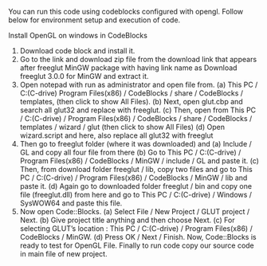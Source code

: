 You can run this code using codeblocks configured with opengl.
Follow below for environment setup and execution of code.

Install OpenGL on windows in CodeBlocks
1. Download code block and install it.
2. Go to the link and download zip file from the download link that appears after freeglut
MinGW package with having link name as Download freeglut 3.0.0 for MinGW and extract
it.
3. Open notepad with run as administrator and open file from.
  (a) This PC / C:(C-drive) Program Files(x86) / CodeBlocks / share / CodeBlocks / templates, (then click to show All Files).
  (b) Next, open glut.cbp and search all glut32 and replace with freeglut.
  (c) Then, open from This PC / C:(C-drive) / Program Files(x86) / CodeBlocks / share /
      CodeBlocks / templates / wizard / glut (then click to show All Files)
  (d) Open wizard.script and here, also replace all glut32 with freeglut
4. Then go to freeglut folder (where it was downloaded) and
(a) Include / GL and copy all four file from there
(b) Go to This PC / C:(C-drive) / Program Files(x86) / CodeBlocks / MinGW / include
/ GL and paste it.
(c) Then, from download folder freeglut / lib, copy two files and go to This PC / C:(C-drive)
/ Program Files(x86) / CodeBlocks / MinGW / lib and paste it.
(d) Again go to downloaded folder freeglut / bin and copy one file (freeglut.dll) from here
and go to This PC / C:(C-drive) / Windows / SysWOW64 and paste this file.
5. Now open Code::Blocks.
(a) Select File / New Project / GLUT project / Next.
(b) Give project title anything and then choose Next.
(c) For selecting GLUT’s location : This PC / C:(C-drive) / Program Files(x86) / CodeBlocks / MinGW.
(d) Press OK / Next / Finish.
Now, Code::Blocks is ready to test for OpenGL File.
Finally to run code copy our source code in main file of new project.
